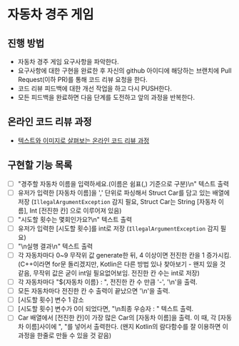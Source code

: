 # 자동차 경주 게임
## 진행 방법
* 자동차 경주 게임 요구사항을 파악한다.
* 요구사항에 대한 구현을 완료한 후 자신의 github 아이디에 해당하는 브랜치에 Pull Request(이하 PR)를 통해 코드 리뷰 요청을 한다.
* 코드 리뷰 피드백에 대한 개선 작업을 하고 다시 PUSH한다.
* 모든 피드백을 완료하면 다음 단계를 도전하고 앞의 과정을 반복한다.

## 온라인 코드 리뷰 과정
* [텍스트와 이미지로 살펴보는 온라인 코드 리뷰 과정](https://github.com/next-step/nextstep-docs/tree/master/codereview)

## 구현할 기능 목록
- [ ] "경주할 자동차 이름을 입력하세요.(이름은 쉼표(,) 기준으로 구분)\n" 텍스트 출력
- [ ] 유저가 입력한 [자동차 이름]을 ',' 단위로 파싱해서 Struct Car를 담고 있는 배열에 저장 (`IllegalArgumentException` 감지 필요, Struct Car는 String [자동차 이름], Int [전진한 칸] 으로 이루어져 있음)
- [ ] "시도할 횟수는 몇회인가요?\n" 텍스트 출력
- [ ] 유저가 입력한 [시도할 횟수]를 int로 저장 (`IllegalArgumentException` 감지 필요)
- [ ] "\n실행 결과\n" 텍스트 출력
- [ ] 각 자동차마다 0~9 무작위 값 generate한 뒤, 4 이상이면 전진한 칸을 1 증가시킴. (C++이라면 for문 돌리겠지만, Kotlin은 다른 방법 있나 찾아보기 - 왠지 있을 것 같음, 무작위 값은 굳이 int일 필요없어보임. 전진한 칸 수는 int로 저장)
- [ ] 각 자동차마다 "${자동차 이름} : ", 전진한 칸 수 만큼 '-', '\n'을 출력.
- [ ] 모든 자동차마다 전진한 칸 수 출력이 끝났으면 '\n'을 출력.
- [ ] [시도할 횟수] 변수 1 감소
- [ ] [시도할 횟수] 변수가 0이 되었다면, "\n최종 우승자 : " 텍스트 출력.
- [ ] Car 배열에서 [전진한 칸]이 가장 많은 Car의 [자동차 이름]을 출력. 이 때, 각 [자동차 이름]사이에 ", "를 넣어서 출력한다. (왠지 Kotlin의 람다함수를 잘 이용하면 이 과정을 한줄로 만들 수 있을 것 같음)
